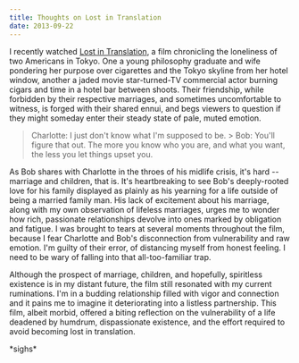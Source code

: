 ```yaml
---
title: Thoughts on Lost in Translation
date: 2013-09-22
---
```


I recently watched [Lost in Translation](https://www.imdb.com/title/tt0335266/),
a film chronicling the loneliness of two Americans in Tokyo. One a young
philosophy graduate and wife pondering her purpose over cigarettes and the Tokyo
skyline from her hotel window, another a jaded movie star-turned-TV commercial
actor burning cigars and time in a hotel bar between shoots. Their friendship,
while forbidden by their respective marriages, and sometimes uncomfortable to
witness, is forged with their shared ennui, and begs viewers to question if they
might someday enter their steady state of pale, muted emotion.

> Charlotte: I just don't know what I'm supposed to be.  > Bob: You'll figure
that out. The more you know who you are, and what you want, the less you let
things upset you.

As Bob shares with Charlotte in the throes of his midlife crisis, it's hard --
marriage and children, that is. It's heartbreaking to see Bob's deeply-rooted
love for his family displayed as plainly as his yearning for a life outside of
being a married family man. His lack of excitement about his marriage, along
with my own observation of lifeless marriages, urges me to wonder how rich,
passionate relationships devolve into ones marked by obligation and fatigue. I
was brought to tears at several moments throughout the film, because I fear
Charlotte and Bob's disconnection from vulnerability and raw emotion. I'm guilty
of their error, of distancing myself from honest feeling. I need to be wary of
falling into that all-too-familiar trap.

Although the prospect of marriage, children, and hopefully, spiritless existence
is in my distant future, the film still resonated with my current ruminations.
I'm in a budding relationship filled with vigor and connection and it pains me
to imagine it deteriorating into a listless partnership. This film, albeit
morbid, offered a biting reflection on the vulnerability of a life deadened by
humdrum, dispassionate existence, and the effort required to avoid becoming lost
in translation.

\*sighs\*
